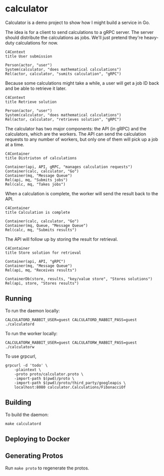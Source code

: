 # calculator

Calculator is a demo project to show how I might build a service in Go.

The idea is for a client to send calculations to a gRPC server. The server
should distribute the calculations as jobs. We'll just pretend they're
heavy-duty calculations for now.

```mermaid
C4Context
title User submission

Person(actor, "user")
System(calculator, "does mathematical calculations")
Rel(actor, calculator, "sumits calculation", "gRPC")
```

Because some calculations might take a while, a user will get a job ID back and
be able to retrieve it later.

```mermaid
C4Context
title Retrieve solution

Person(actor, "user")
System(calculator, "does mathematical calculations")
Rel(actor, calculator, "retrieves solution", "gRPC")
```

The calculator has two major components: the API (in gRPC) and the calculators,
which are the workers. The API can send the calculation requests to any number
of workers, but only one of them will pick up a job at a time.

```mermaid
C4Container
title Distriuton of calculations

Container(api, API, gRPC, "manages calculation requests")
Container(calc, calculator, "Go")
Container(mq, "Message Queue")
Rel(api, mq, "Submits jobs")
Rel(calc, mq, "Takes jobs")
```

When a calculation is complete, the worker will send the result back to the API.

<!-- reminder: I need to scrub expired results -->

```mermaid
C4Container
title Calculation is complete

Container(calc, calculator, "Go")
Container(mq, Queue, "Message Queue")
Rel(calc, mq, "Submits results")
```

The API will follow up by storing the result for retrieval.

```mermaid
C4Container
title Store solution for retrieval

Container(api, API, "gRPC")
Container(mq, "Message Queue")
Rel(api, mq, "Receives results")

ContainerDb(store, results, "key/value store", "Stores solutions")
Rel(api, store, "Stores results")
```

## Running

To run the daemon locally:

```shell
CALCULATORD_RABBIT_USER=guest CALCULATORD_RABBIT_PASS=guest ./calculatord
```

To run the worker locally:

```shell
CALCULATORW_RABBIT_USER=guest CALCULATORW_RABBIT_PASS=guest ./calculatorw
```

To use grpcurl,

```shell
grpcurl -d 'todo' \
    -plaintext \
    -proto proto/calculator.proto \
    -import-path $(pwd)/proto \
    -import-path $(pwd)/proto/third_party/googleapis \
    localhost:8080 calculator.Calculations/FibonacciOf
```

## Building

To build the daemon:

```shell
make calculatord
```

## Deploying to Docker

## Generating Protos

Run `make proto` to regenerate the protos.
